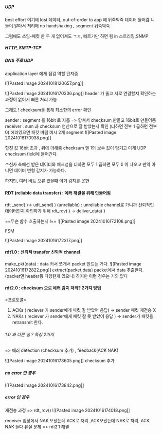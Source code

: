
##### UDP
best effort 이기에 lost 데이터, out-of-order to app 에 뒤죽박죽 데이터 들어감
니들이 알아서 처리해
no handshaking , segment 뒤죽박죽

그럼에도 쓰임-패킷 한 두 개 없어져도 ㄱㅊ, 빠르기만 하면 됨
in 스트리밍,SNMP

##### HTTP, SMTP-TCP
##### DNS 주로 UDP

application layer 에게 점검 역할 던져줌

![[Pasted image 20241018120657.png]]

![[Pasted image 20241016170336.png]]
header 가 줄고 서로 연결할지 확인하는 과정이 없어서 빠른 처리 가능

그래도 !  checksum을 통해 최소한의 error 확인

sender : segment 를 16bit 로 자름 => 합쳐서 checksum 만들고 16bit로 만들어줌
receiver : sum 과 checksum 연산으로 잘 받았는지 확인 (더하면 전부 1 곱하면 전부 0)
			에러있으면 패킷 버림
예시 2개 segment
![[Pasted image 20241016170938.png]]

합친 값 16bit 초과 , 뒤에 더해줌
checksum 엔 1의 보수 값이 담기고 이게 UDP checksum field에 들어간다.

수신자 측에선 받은 데이터와 체크섬을 더하면 모두 1 곱하면 모두 0 이 나오고 만약 아니면 데이터 변형 감지가 가능하다. 

하지만, 여러 비트 오류 있을때 이거 감지를 못한
#### RDT (reliable data transfer) : 에러 해결을 위해 만들어짐
rdt _send( )-> udt_send( ) (unreliable) : unreliable channel로 가니까
신뢰적인 데이터인지 확인하기 위해 rdt_rcv( ) -> deliver_data( )

==무슨 함수 호출하는지 !==
![[Pasted image 20241016172108.png]]


FSM 


![[Pasted image 20241016172317.png]]


#### rdt1.0 : 신뢰적 transfer 신뢰적 channel 

make_pkt(data) : data 커서 쪼개서 packet 만드는 거다. 
![[Pasted image 20241016172822.png]]
extract(packet,data) packet에서 data 추출한다. (packet엔 header등 다양한게 있으니)
하지만 이런 경우는 거의 없다
#### rdt2.0 : checksum 으로 에러 감지 처리? 2가지 방법
<프로토콜>
1. ACKs ( reciever 가 sender에게 패킷 잘 받았어 응답) => sender 패킷 재전송 X
2. NAKs ( reciever 가 sender에게 패킷 잘 못 받았어 응답 ) => sender가 패킷을 retransmit 한다.

###### 1.0 과 다른 점 ? 특징 2가지
=> 에러 detection (checksum 추가) , feedback(ACK NAK)

![[Pasted image 20241016173605.png]]
checksum 추가

##### no error 인 경우
![[Pasted image 20241016173842.png]]
##### error 인 경우
재전송 과정 => rdt_rcv()
![[Pasted image 20241016174018.png]]

receiver 입장에서 NAK 보냈는데 ACK로 처리 ,ACK보냈는데 NAK로 처리, ACK NAK 둘다 유실 
문제 => rdt2.1 해결 
